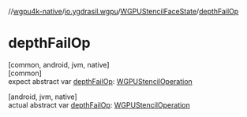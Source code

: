 //[wgpu4k-native](../../../index.md)/[io.ygdrasil.wgpu](../index.md)/[WGPUStencilFaceState](index.md)/[depthFailOp](depth-fail-op.md)

# depthFailOp

[common, android, jvm, native]\
[common]\
expect abstract var [depthFailOp](depth-fail-op.md): [WGPUStencilOperation](../-w-g-p-u-stencil-operation/index.md)

[android, jvm, native]\
actual abstract var [depthFailOp](depth-fail-op.md): [WGPUStencilOperation](../-w-g-p-u-stencil-operation/index.md)